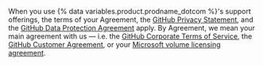 When you use {% data variables.product.prodname_dotcom %}'s support offerings, the terms of your Agreement, the [GitHub Privacy Statement](/free-pro-team@latest/github/site-policy/github-privacy-statement), and the [GitHub Data Protection Agreement](/free-pro-team@latest/github/site-policy/github-data-protection-agreement) apply. By Agreement, we mean your main agreement with us — i.e. the [GitHub Corporate Terms of Service](/free-pro-team@latest/github/site-policy/github-corporate-terms-of-service), the [GitHub Customer Agreement](https://github.com/enterprise-legal), or your [Microsoft volume licensing agreement](/free-pro-team@latest/github/site-policy-deprecated/github-supplemental-terms-for-microsoft-volume-licensing).


